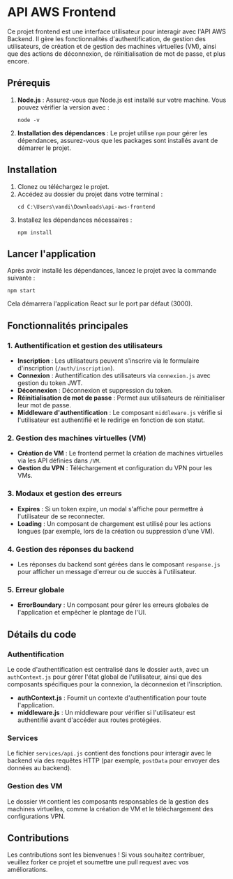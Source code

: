 # API AWS Frontend

Ce projet frontend est une interface utilisateur pour interagir avec l'API AWS Backend. Il gère les fonctionnalités d'authentification, de gestion des utilisateurs, de création et de gestion des machines virtuelles (VM), ainsi que des actions de déconnexion, de réinitialisation de mot de passe, et plus encore.

## Prérequis

1. **Node.js** : Assurez-vous que Node.js est installé sur votre machine. Vous pouvez vérifier la version avec :
   ```
   node -v
   ```

2. **Installation des dépendances** : Le projet utilise `npm` pour gérer les dépendances, assurez-vous que les packages sont installés avant de démarrer le projet.

## Installation

1. Clonez ou téléchargez le projet.
2. Accédez au dossier du projet dans votre terminal :
   ```
   cd C:\Users\vandi\Downloads\api-aws-frontend
   ```
3. Installez les dépendances nécessaires :
   ```
   npm install
   ```

## Lancer l'application

Après avoir installé les dépendances, lancez le projet avec la commande suivante :
```
npm start
```

Cela démarrera l'application React sur le port par défaut (3000).

## Fonctionnalités principales

### 1. **Authentification et gestion des utilisateurs**
   - **Inscription** : Les utilisateurs peuvent s'inscrire via le formulaire d'inscription (`/auth/inscription`).
   - **Connexion** : Authentification des utilisateurs via `connexion.js` avec gestion du token JWT.
   - **Déconnexion** : Déconnexion et suppression du token.
   - **Réinitialisation de mot de passe** : Permet aux utilisateurs de réinitialiser leur mot de passe.
   - **Middleware d'authentification** : Le composant `middleware.js` vérifie si l'utilisateur est authentifié et le redirige en fonction de son statut.

### 2. **Gestion des machines virtuelles (VM)**
   - **Création de VM** : Le frontend permet la création de machines virtuelles via les API définies dans `/VM`.
   - **Gestion du VPN** : Téléchargement et configuration du VPN pour les VMs.

### 3. **Modaux et gestion des erreurs**
   - **Expires** : Si un token expire, un modal s'affiche pour permettre à l'utilisateur de se reconnecter.
   - **Loading** : Un composant de chargement est utilisé pour les actions longues (par exemple, lors de la création ou suppression d'une VM).

### 4. **Gestion des réponses du backend**
   - Les réponses du backend sont gérées dans le composant `response.js` pour afficher un message d'erreur ou de succès à l'utilisateur.

### 5. **Erreur globale**
   - **ErrorBoundary** : Un composant pour gérer les erreurs globales de l'application et empêcher le plantage de l'UI.

## Détails du code

### Authentification

Le code d'authentification est centralisé dans le dossier `auth`, avec un `authContext.js` pour gérer l'état global de l'utilisateur, ainsi que des composants spécifiques pour la connexion, la déconnexion et l'inscription.

- **authContext.js** : Fournit un contexte d'authentification pour toute l'application.
- **middleware.js** : Un middleware pour vérifier si l'utilisateur est authentifié avant d'accéder aux routes protégées.
  
### Services

Le fichier `services/api.js` contient des fonctions pour interagir avec le backend via des requêtes HTTP (par exemple, `postData` pour envoyer des données au backend).

### Gestion des VM

Le dossier `VM` contient les composants responsables de la gestion des machines virtuelles, comme la création de VM et le téléchargement des configurations VPN.

## Contributions

Les contributions sont les bienvenues ! Si vous souhaitez contribuer, veuillez forker ce projet et soumettre une pull request avec vos améliorations.